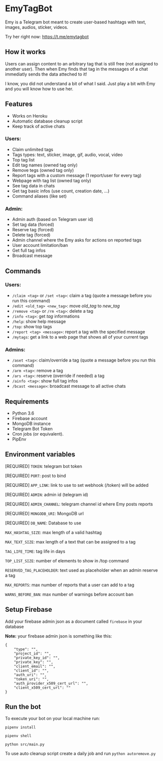 # EmyTagBot

Emy is a Telegram bot meant to create user-based hashtags with text, images, audios, sticker, videos.

Try her right now: https://t.me/emytagbot

## How it works
Users can assign content to an arbitrary tag that is still free (not assigned to another user). Then when Emy finds that tag in the messages of a chat immediatly sends the data atteched to it!

I know, you did not understand a bit of what I said. Just play a bit with Emy and you will know how to use her.

## Features
* Works on Heroku
* Automatic database cleanup script
* Keep track of active chats

### Users:
* Claim unlimited tags
* Tags types: text, sticker, image, gif, audio, vocal, video
* Top tag list 
* Edit tag names (owned tag only)
* Remove tegs (owned tag only)
* Report tags with a custom message (1 report/user for every tag)
* Webpage with tag list (owned tag only)
* See tag data in chats
* Get tag basic infos (use count, creation date, ...)
* Command aliases (like set)

### Admin:
* Admin auth (based on Telegram user id)
* Set tag data (forced)
* Reserve tag (forced)
* Delete tag (forced)
* Admin channel where the Emy asks for actions on reported tags
* User account limitation/ban
* Get full tag infos
* Broadcast message

## Commands

### Users:
* `/claim <tag>` or `/set <tag>`: claim a tag (quote a message before you run this command)
* `/edit <old_tag> <new_tag>`: move *old_tag* to *new_tag*
* `/remove <tag>` or `/rm <tag>`: delete a tag
* `/info <tag>`: get *tag* informations
* `/help`: show help message
* `/top`: show top tags
* `/report <tag> <message>`: report a tag with the specified message
* `/mytags`: get a link to a web page that shows all of your current tags

### Admins:
* `/aset <tag>`: claim/override a tag (quote a message before you run this command)
* `/arm <tag>`: remove a tag
* `/ars <tag>`: reserve (override if needed) a tag
* `/ainfo <tag>`: show full tag infos
* `/bcast <message>`: broadcast message to all active chats

## Requirements
* Python 3.6
* Firebase account
* MongoDB instance
* Telegram Bot Token
* Cron jobs (or equivalent). 
* PipEnv

## Environment variables

[REQUIRED] `TOKEN`: telegram bot token

[REQUIRED] `PORT`: post to bind

[REQUIRED] `APP_LINK`: link to use to set webhook (/token) will be added

[REQUIRED] `ADMIN`: admin id (telegram id)

[REQUIRED] `ADMIN_CHANNEL`: telegram channel id where Emy posts reports

[REQUIRED] `MONGODB_URI`: MongoDB url

[REQUIRED] `DB_NAME`: Database to use

`MAX_HASHTAG_SIZE`:  max length of a valid hashtag

`MAX_TEXT_SIZE`: max length of a text that can be assigned to a tag

`TAG_LIFE_TIME`: tag life in days

`TOP_LIST_SIZE`: number of elements to show in /top command

`RESERVED_TAG_PLACEHOLDER`: text used as placeholder when an admin reserve a tag

`MAX_REPORTS`: max number of reports that a user can add to a tag

`WARNS_BEFORE_BAN`: max number of warnings before account ban

## Setup Firebase
Add your firebase admin json as a document called `firebase` in your database

**Note:**
your firebase admin json is something like this:
```
{
    "type": "",
    "project_id": "",
    "private_key_id": "",
    "private_key": "",
    "client_email": "",
    "client_id": "",
    "auth_uri": "",
    "token_uri": "",
    "auth_provider_x509_cert_url": "",
    "client_x509_cert_url": ""
}
```

## Run the bot
To execute your bot on your local machine run:

`pipenv install`

`pipenv shell`

`python src/main.py`

To use auto cleanup script create a daily job and run 
`python autoremove.py`
